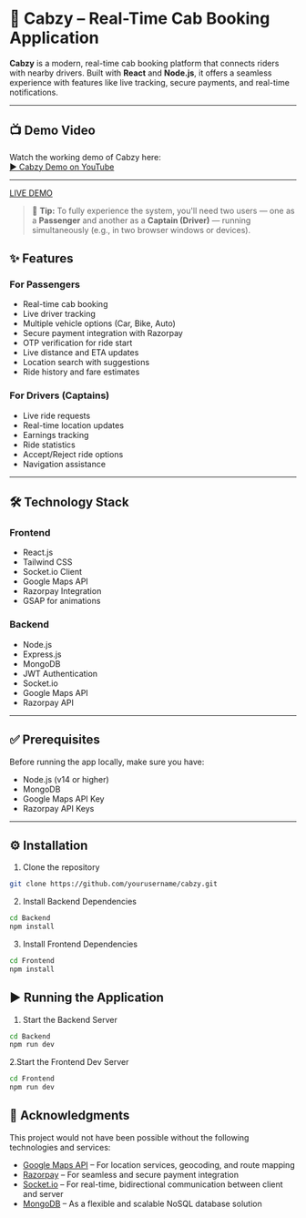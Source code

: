 # 🚖 Cabzy – Real-Time Cab Booking Application

**Cabzy** is a modern, real-time cab booking platform that connects riders with nearby drivers. Built with **React** and **Node.js**, it offers a seamless experience with features like live tracking, secure payments, and real-time notifications.

---

## 📺 Demo Video

Watch the working demo of Cabzy here:  
[▶️ Cabzy Demo on YouTube](https://youtu.be/x3yDUGanyvM)

---

[LIVE DEMO](https://cabzy-s4qx.vercel.app/)

> 📝 **Tip:** To fully experience the system, you'll need two users — one as a **Passenger** and another as a **Captain (Driver)** — running simultaneously (e.g., in two browser windows or devices).


## ✨ Features

### For Passengers
- Real-time cab booking
- Live driver tracking
- Multiple vehicle options (Car, Bike, Auto)
- Secure payment integration with Razorpay
- OTP verification for ride start
- Live distance and ETA updates
- Location search with suggestions
- Ride history and fare estimates

### For Drivers (Captains)
- Live ride requests
- Real-time location updates
- Earnings tracking
- Ride statistics
- Accept/Reject ride options
- Navigation assistance

---

## 🛠️ Technology Stack

### Frontend
- React.js  
- Tailwind CSS  
- Socket.io Client  
- Google Maps API  
- Razorpay Integration  
- GSAP for animations  

### Backend
- Node.js  
- Express.js  
- MongoDB  
- JWT Authentication  
- Socket.io  
- Google Maps API  
- Razorpay API  

---

## ✅ Prerequisites

Before running the app locally, make sure you have:

- Node.js (v14 or higher)  
- MongoDB  
- Google Maps API Key  
- Razorpay API Keys  

---

## ⚙️ Installation

1. Clone the repository
```bash
git clone https://github.com/yourusername/cabzy.git
```

2. Install Backend Dependencies
```bash
cd Backend
npm install
```

3. Install Frontend Dependencies
```bash
cd Frontend
npm install
```

## ▶️ Running the Application

1. Start the Backend Server
```bash
cd Backend
npm run dev
```

2.Start the Frontend Dev Server
```bash
cd Frontend
npm run dev
```

## 🙏 Acknowledgments

This project would not have been possible without the following technologies and services:

- [Google Maps API](https://developers.google.com/maps) – For location services, geocoding, and route mapping  
- [Razorpay](https://razorpay.com) – For seamless and secure payment integration  
- [Socket.io](https://socket.io) – For real-time, bidirectional communication between client and server  
- [MongoDB](https://www.mongodb.com) – As a flexible and scalable NoSQL database solution  




